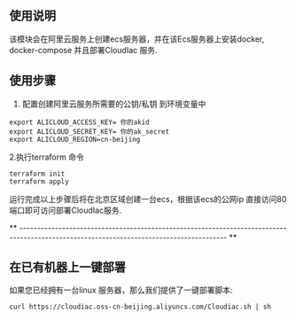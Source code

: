 ## 使用说明

该模块会在阿里云服务上创建ecs服务器，并在该Ecs服务器上安装docker, docker-compose 并且部署CloudIac 服务.


## 使用步骤

1. 配置创建阿里云服务所需要的公钥/私钥 到环境变量中
```
export ALICLOUD_ACCESS_KEY= 你的akid
export ALICLOUD_SECRET_KEY= 你的ak_secret
export ALICLOUD_REGION=cn-beijing
```
2.执行terraform 命令
```
terraform init
terraform apply
```

运行完成以上步骤后将在北京区域创建一台ecs，根据该ecs的公网ip 直接访问80端口即可访问部署CloudIac服务.

** ---------------------------------------------------------------------------------------------------------------------------------------- **

## 在已有机器上一键部署

如果您已经拥有一台linux 服务器，那么我们提供了一键部署脚本:
```
curl https://cloudiac.oss-cn-beijing.aliyuncs.com/Cloudiac.sh | sh
```
